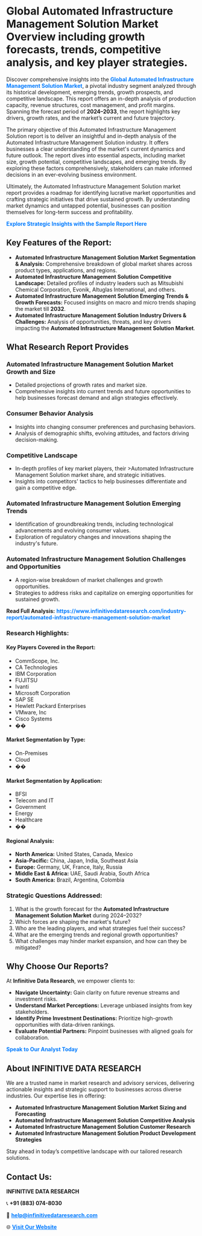 <h1>Global Automated Infrastructure Management Solution Market Overview including growth forecasts, trends, competitive analysis, and key player strategies.</h1>
<p>
Discover comprehensive insights into the 
<a href="https://www.infinitivedataresearch.com/industry-report/automated-infrastructure-management-solution-market" rel="dofollow" style="color: #007BFF; text-decoration: none;"><strong>Global Automated Infrastructure Management Solution Market</strong></a>, a pivotal industry segment analyzed through its historical development, emerging trends, growth prospects, and competitive landscape. This report offers an in-depth analysis of production capacity, revenue structures, cost management, and profit margins. Spanning the forecast period of <strong>2024–2033</strong>, the report highlights key drivers, growth rates, and the market’s current and future trajectory.
</p>
<p>
The primary objective of this Automated Infrastructure Management Solution report is to deliver an insightful and in-depth analysis of the Automated Infrastructure Management Solution industry. It offers businesses a clear understanding of the market's current dynamics and future outlook. The report dives into essential aspects, including market size, growth potential, competitive landscapes, and emerging trends. By exploring these factors comprehensively, stakeholders can make informed decisions in an ever-evolving business environment.
</p>
<p>
Ultimately, the Automated Infrastructure Management Solution market report provides a roadmap for identifying lucrative market opportunities and crafting strategic initiatives that drive sustained growth. By understanding market dynamics and untapped potential, businesses can position themselves for long-term success and profitability.
</p>
<p>
<a href="https://www.infinitivedataresearch.com/request-sample/reportId=109264" style="color: #007BFF; text-decoration: none;"><strong>Explore Strategic Insights with the Sample Report Here</strong></a>
</p>

<h2>Key Features of the Report:</h2>
<ul>
<li><strong>Automated Infrastructure Management Solution Market Segmentation & Analysis:</strong> Comprehensive breakdown of global market shares across product types, applications, and regions.</li>
<li><strong>Automated Infrastructure Management Solution Competitive Landscape:</strong> Detailed profiles of industry leaders such as Mitsubishi Chemical Corporation, Evonik, Altuglas International, and others.</li>
<li><strong>Automated Infrastructure Management Solution Emerging Trends & Growth Forecasts:</strong> Focused insights on macro and micro trends shaping the market till <strong>2032</strong>.</li>
<li><strong>Automated Infrastructure Management Solution Industry Drivers & Challenges:</strong> Analysis of opportunities, threats, and key drivers impacting the <strong>Automated Infrastructure Management Solution Market</strong>.</li>
</ul>

<h2>What Research Report Provides</h2>
<h3>Automated Infrastructure Management Solution Market Growth and Size</h3>
<ul>
<li>Detailed projections of growth rates and market size.</li>
<li>Comprehensive insights into current trends and future opportunities to help businesses forecast demand and align strategies effectively.</li>
</ul>

<h3>Consumer Behavior Analysis</h3>
<ul>
<li>Insights into changing consumer preferences and purchasing behaviors.</li>
<li>Analysis of demographic shifts, evolving attitudes, and factors driving decision-making.</li>
</ul>

<h3>Competitive Landscape</h3>
<ul>
<li>In-depth profiles of key market players, their >Automated Infrastructure Management Solution market share, and strategic initiatives.</li>
<li>Insights into competitors' tactics to help businesses differentiate and gain a competitive edge.</li>
</ul>

<h3>Automated Infrastructure Management Solution Emerging Trends</h3>
<ul>
<li>Identification of groundbreaking trends, including technological advancements and evolving consumer values.</li>
<li>Exploration of regulatory changes and innovations shaping the industry's future.</li>
</ul>

<h3>Automated Infrastructure Management Solution Challenges and Opportunities</h3>
<ul>
<li>A region-wise breakdown of market challenges and growth opportunities.</li>
<li>Strategies to address risks and capitalize on emerging opportunities for sustained growth.</li>
</ul>
<p><strong>Read Full Analysis:</strong> <a href="https://www.infinitivedataresearch.com/industry-report/automated-infrastructure-management-solution-market" rel="dofollow" style="color: #007BFF; text-decoration: none;"><strong>https://www.infinitivedataresearch.com/industry-report/automated-infrastructure-management-solution-market</strong></a></p>
<h3>Research Highlights:</h3>
<h4>Key Players Covered in the Report:</h4>
<ul><li>CommScope, Inc.</li><li>CA Technologies</li><li>IBM Corporation</li><li>FUJITSU</li><li>Ivanti</li><li>Microsoft Corporation</li><li>SAP SE</li><li>Hewlett Packard Enterprises</li><li>VMware, Inc</li><li>Cisco Systems</li><li>��</li></ul>
<h4>Market Segmentation by Type:</h4>
<ul><li>On-Premises</li><li>Cloud</li><li>��</li></ul>
<h4>Market Segmentation by Application:</h4>
<ul><li>BFSI</li><li>Telecom and IT</li><li>Government</li><li>Energy</li><li>Healthcare</li><li>��</li></ul>

<h4>Regional Analysis:</h4>
<ul>
<li><strong>North America:</strong> United States, Canada, Mexico</li>
<li><strong>Asia-Pacific:</strong> China, Japan, India, Southeast Asia</li>
<li><strong>Europe:</strong> Germany, UK, France, Italy, Russia</li>
<li><strong>Middle East & Africa:</strong> UAE, Saudi Arabia, South Africa</li>
<li><strong>South America:</strong> Brazil, Argentina, Colombia</li>
</ul>

<h3>Strategic Questions Addressed:</h3>
<ol>
<li>What is the growth forecast for the <strong>Automated Infrastructure Management Solution Market</strong> during 2024–2032?</li>
<li>Which forces are shaping the market's future?</li>
<li>Who are the leading players, and what strategies fuel their success?</li>
<li>What are the emerging trends and regional growth opportunities?</li>
<li>What challenges may hinder market expansion, and how can they be mitigated?</li>
</ol>

<h2>Why Choose Our Reports?</h2>
<p>At <strong>Infinitive Data Research</strong>, we empower clients to:</p>
<ul>
<li><strong>Navigate Uncertainty:</strong> Gain clarity on future revenue streams and investment risks.</li>
<li><strong>Understand Market Perceptions:</strong> Leverage unbiased insights from key stakeholders.</li>
<li><strong>Identify Prime Investment Destinations:</strong> Prioritize high-growth opportunities with data-driven rankings.</li>
<li><strong>Evaluate Potential Partners:</strong> Pinpoint businesses with aligned goals for collaboration.</li>
</ul>
<p><a href="https://www.infinitivedataresearch.com/industry-report/automated-infrastructure-management-solution-market" rel="dofollow" style="color: #007BFF; text-decoration: none;"><strong>Speak to Our Analyst Today</strong></a></p>

<h2>About INFINITIVE DATA RESEARCH</h2>
<p>We are a trusted name in market research and advisory services, delivering actionable insights and strategic support to businesses across diverse industries. Our expertise lies in offering:</p>
<ul>
<li><strong>Automated Infrastructure Management Solution Market Sizing and Forecasting</strong></li>
<li><strong>Automated Infrastructure Management Solution Competitive Analysis</strong></li>
<li><strong>Automated Infrastructure Management Solution Customer Research</strong></li>
<li><strong>Automated Infrastructure Management Solution Product Development Strategies</strong></li>
</ul>
<p>Stay ahead in today’s competitive landscape with our tailored research solutions.</p>

<h2>Contact Us:</h2>
<p><strong>INFINITIVE DATA RESEARCH</strong></p>
<p>📞 <strong>+91 (883) 074-8030</strong></p>
<p>📧 <strong><a href="mailto:help@infinitivedataresearch.com" style="color: #007BFF;">help@infinitivedataresearch.com</a></strong></p>
<p>🌐 <strong><a href="https://www.infinitivedataresearch.com" rel="dofollow" style="color: #007BFF;">Visit Our Website</a></strong></p>